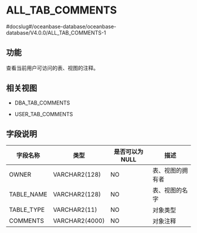 ALL_TAB_COMMENTS 
=====================================
#docslug#/oceanbase-database/oceanbase-database/V4.0.0/ALL_TAB_COMMENTS-1


功能 
-----------

查看当前用户可访问的表、视图的注释。

相关视图 
-------------

* DBA_TAB_COMMENTS

  

* USER_TAB_COMMENTS

  




字段说明 
-------------



|  **字段名称**  |     **类型**     | **是否可以为 NULL** |  **描述**  |
|------------|----------------|----------------|----------|
| OWNER      | VARCHAR2(128)  | NO             | 表、视图的拥有者 |
| TABLE_NAME | VARCHAR2(128)  | NO             | 表、视图的名字  |
| TABLE_TYPE | VARCHAR2(11)   | NO             | 对象类型     |
| COMMENTS   | VARCHAR2(4000) | NO             | 对象注释     |



